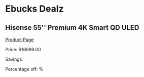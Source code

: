
# Ebucks Dealz
## Hisense 55'' Premium 4K Smart QD ULED
[Product Page](https://www.ebucks.com/web/shop/productSelected.do?prodId=1045537365&catId=363628262)

Price: R16999.00

Savings: 

Percentage off: %
	